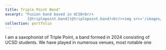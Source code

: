 ```yaml
---
title: Triple Point Band"
excerpt: "Fusion band based in UCSD<br/>
          [@triplepoint.band](@triplepoint.band)<br/><img src='/images/vomm_thumbnail.png'>"
collection: portfolio
---
```

I am a saxophonist of Triple Point, a band formed in 2024 consisting of UCSD students. We have played in numerous venues, most notable one
